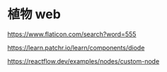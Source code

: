 # 植物 web

https://www.flaticon.com/search?word=555

https://learn.patchr.io/learn/components/diode

https://reactflow.dev/examples/nodes/custom-node